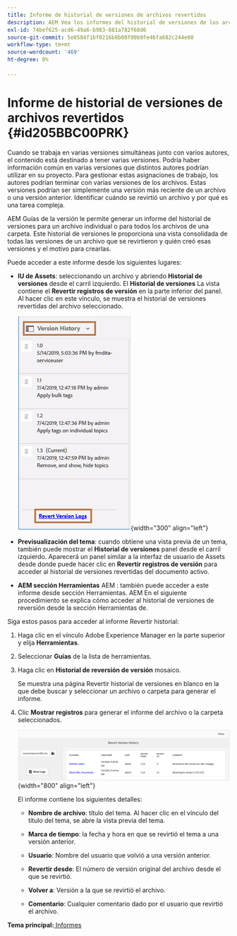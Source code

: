 ```yaml
---
title: Informe de historial de versiones de archivos revertidos
description: AEM Vea los informes del historial de versiones de los archivos revertidos en las Guías de. AEM Obtenga información sobre cómo acceder a los registros de versión de reversión desde la interfaz de usuario de Assets, la previsualización de temas y la selección de herramientas de.
exl-id: 74bef625-acd6-49a6-b983-881a782f68d6
source-git-commit: 5e0584f1bf0216b8b00f00b9fe46fa682c244e08
workflow-type: tm+mt
source-wordcount: '469'
ht-degree: 0%

---
```


# Informe de historial de versiones de archivos revertidos {#id205BBC00PRK}

Cuando se trabaja en varias versiones simultáneas junto con varios autores, el contenido está destinado a tener varias versiones. Podría haber información común en varias versiones que distintos autores podrían utilizar en su proyecto. Para gestionar estas asignaciones de trabajo, los autores podrían terminar con varias versiones de los archivos. Estas versiones podrían ser simplemente una versión más reciente de un archivo o una versión anterior. Identificar cuándo se revirtió un archivo y por qué es una tarea compleja.

AEM Guías de la versión le permite generar un informe del historial de versiones para un archivo individual o para todos los archivos de una carpeta. Este historial de versiones le proporciona una vista consolidada de todas las versiones de un archivo que se revirtieron y quién creó esas versiones y el motivo para crearlas.

Puede acceder a este informe desde los siguientes lugares:

- **IU de Assets**: seleccionando un archivo y abriendo **Historial de versiones** desde el carril izquierdo. El **Historial de versiones** La vista contiene el **Revertir registros de versión** en la parte inferior del panel. Al hacer clic en este vínculo, se muestra el historial de versiones revertidas del archivo seleccionado.

  ![](images/revert-log-from-assets-ui.png){width="300" align="left"}

- **Previsualización del tema**: cuando obtiene una vista previa de un tema, también puede mostrar el **Historial de versiones** panel desde el carril izquierdo. Aparecerá un panel similar a la interfaz de usuario de Assets desde donde puede hacer clic en **Revertir registros de versión** para acceder al historial de versiones revertidas del documento activo.

- **AEM sección Herramientas** AEM : también puede acceder a este informe desde sección Herramientas. AEM En el siguiente procedimiento se explica cómo acceder al historial de versiones de reversión desde la sección Herramientas de.


Siga estos pasos para acceder al informe Revertir historial:

1. Haga clic en el vínculo Adobe Experience Manager en la parte superior y elija **Herramientas**.

1. Seleccionar **Guías** de la lista de herramientas.

1. Haga clic en **Historial de reversión de versión** mosaico.

   Se muestra una página Revertir historial de versiones en blanco en la que debe buscar y seleccionar un archivo o carpeta para generar el informe.

1. Clic **Mostrar registros** para generar el informe del archivo o la carpeta seleccionados.

   ![](images/revert-version-history-report.png){width="800" align="left"}

   El informe contiene los siguientes detalles:

   - **Nombre de archivo**: título del tema. Al hacer clic en el vínculo del título del tema, se abre la vista previa del tema.

   - **Marca de tiempo**: la fecha y hora en que se revirtió el tema a una versión anterior.

   - **Usuario**: Nombre del usuario que volvió a una versión anterior.

   - **Revertir desde**: El número de versión original del archivo desde el que se revirtió.

   - **Volver a**: Versión a la que se revirtió el archivo.

   - **Comentario**: Cualquier comentario dado por el usuario que revirtió el archivo.


**Tema principal:**[ Informes](reports-intro.md)
